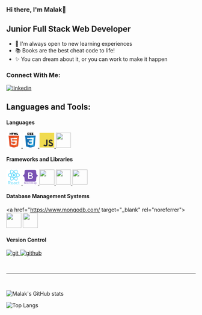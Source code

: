 ### Hi there, I'm Malak👋

## Junior Full Stack Web Developer
- 🚀 I'm always open to new learning experiences
- 📚 Books are the best cheat code to life!
- ✨ You can dream about it, or you can work to make it happen

### Connect With Me:

<a href="https://www.linkedin.com/in/malak-joumaa-20429b213"> <img src="https://www.vectorlogo.zone/logos/linkedin/linkedin-icon.svg" alt="linkedin" width="40" height="40"/> </a>


## Languages and Tools:

#### Languages

<p align="left"> <a href="https://www.w3.org/html/" target="_blank" rel="noreferrer"> <img src="https://raw.githubusercontent.com/devicons/devicon/master/icons/html5/html5-original-wordmark.svg" alt="html5" width="40" height="40"/> </a> <a href="https://www.w3schools.com/css/" target="_blank" rel="noreferrer"> <img src="https://raw.githubusercontent.com/devicons/devicon/master/icons/css3/css3-original-wordmark.svg" alt="css3" width="40" height="40"/> </a> <a href="https://developer.mozilla.org/en-US/docs/Web/JavaScript" target="_blank" rel="noreferrer"> <img src="https://raw.githubusercontent.com/devicons/devicon/master/icons/javascript/javascript-original.svg" alt="javascript" width="40" height="40"/> </a>  <a href="https://www.php.net/" target="_blank" rel="noreferrer"> <img src="https://cdn.jsdelivr.net/gh/devicons/devicon/icons/php/php-original.svg" width="40" height="40"/> </a>

 #### Frameworks and Libraries
  
<a href="https://reactjs.org/" target="_blank" rel="noreferrer"> <img src="https://raw.githubusercontent.com/devicons/devicon/master/icons/react/react-original-wordmark.svg" alt="react" width="40" height="40"/> </a> 
<a href="https://getbootstrap.com" target="_blank" rel="noreferrer"> <img src="https://raw.githubusercontent.com/devicons/devicon/master/icons/bootstrap/bootstrap-plain-wordmark.svg" alt="bootstrap" width="40" height="40"/> </a> <a href="https://nodejs.org/en/" target="_blank" rel="noreferrer"> <img src="https://cdn.jsdelivr.net/gh/devicons/devicon/icons/nodejs/nodejs-original.svg" width="40" height="40"/> </a> <a href="https://laravel.com/" target="_blank" rel="noreferrer"> <img src="https://cdn.jsdelivr.net/gh/devicons/devicon/icons/laravel/laravel-plain.svg" width="40" height="40"/> </a> <a href="https://www.electronjs.org/" target="_blank" rel="noreferrer"><img src="https://cdn.jsdelivr.net/gh/devicons/devicon/icons/electron/electron-original.svg" width="40" height="40"/> </a>
 
  #### Database Management Systems
  
<a href="https://www.mongodb.com/ target="_blank" rel="noreferrer"> <img src="https://cdn.jsdelivr.net/gh/devicons/devicon/icons/mysql/mysql-original.svg" width="40" height="40"/> </a> <a href="https://www.mysql.com/" target="_blank" rel="noreferrer"> <img src="https://cdn.jsdelivr.net/gh/devicons/devicon/icons/mysql/mysql-original.svg" width="40" height="40"/> </a>

#### Version Control

<a href="https://git-scm.com/" target="_blank" rel="noreferrer"> <img src="https://www.vectorlogo.zone/logos/git-scm/git-scm-icon.svg" alt="git" width="40" height="40"/> </a>
<a href="https://github.com/" target="_blank" rel="noreferrer"> <img src="https://www.vectorlogo.zone/logos/github/github-tile.svg" alt="github" width="40" height="40"/> </a>

<br/>

---

<br/>

![Malak's GitHub stats](https://github-readme-stats.vercel.app/api?username=malak-joumaa&theme=default&show_icons=true)
 
 ![Top Langs](https://github-readme-stats.vercel.app/api/top-langs/?username=malak-joumaa&theme=deafult)
